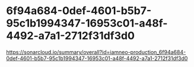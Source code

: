 # 6f94a684-0def-4601-b5b7-95c1b1994347-16953c01-a48f-4492-a7a1-2712f31df3d0
https://sonarcloud.io/summary/overall?id=iamneo-production_6f94a684-0def-4601-b5b7-95c1b1994347-16953c01-a48f-4492-a7a1-2712f31df3d0
